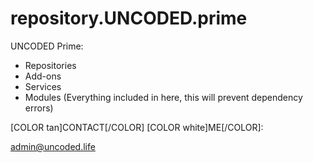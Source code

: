 # repository.UNCODED.prime

UNCODED Prime:

* Repositories
* Add-ons
* Services
* Modules
(Everything included in here, this will prevent dependency errors)

[COLOR tan]CONTACT[/COLOR] [COLOR white]ME[/COLOR]:

admin@uncoded.life


